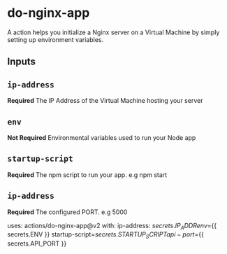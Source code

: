 # do-nginx-app

A action helps you initialize a Nginx server on a Virtual Machine by simply setting up environment variables.

## Inputs

## `ip-address`

**Required** The IP Address of the Virtual Machine hosting your server

## `env`

**Not Required** Environmental variables used to run your Node app

## `startup-script`

**Required** The npm script to run your app. e.g npm start

## `ip-address`

**Required** The configured PORT. e.g 5000

uses: actions/do-nginx-app@v2
with:
   ip-address: ${{ secrets.IP_ADDR }}
   env=${{ secrets.ENV }}
   startup-script=${{ secrets.STARTUP_SCRIPT }}
   api-port=${{ secrets.API_PORT }}
